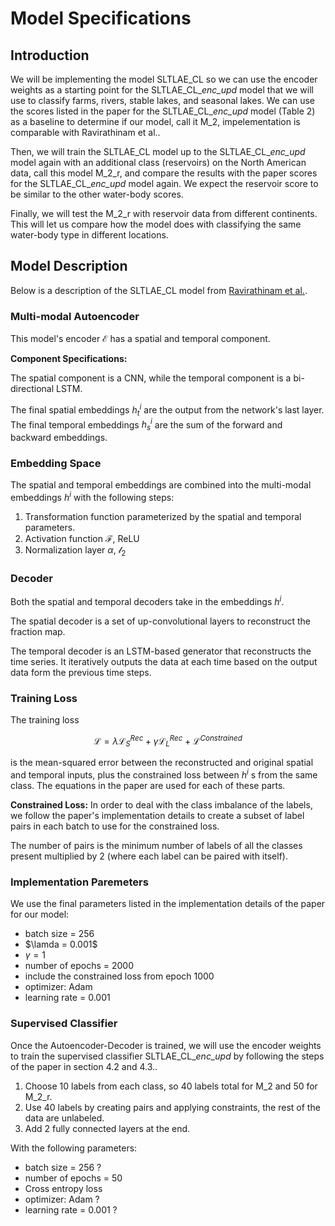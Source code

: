 # Model Specifications

## Introduction
We will be implementing the model SLTLAE_CL so we can use the encoder weights as a starting point for the SLTLAE_CL_*enc_upd* model that we will use to classify farms, rivers, stable lakes, and seasonal lakes. We can use the scores listed in the paper for the SLTLAE_CL_*enc_upd* model (Table 2) as a baseline to determine if our model, call it M_2, impelementation is comparable with Ravirathinam et al..

Then, we will train the SLTLAE_CL model up to the SLTLAE_CL_*enc_upd* model again with an additional class (reservoirs) on the North American data, call this model M_2_r, and compare the results with the paper scores for the SLTLAE_CL_*enc_upd* model again. We expect the reservoir score to be similar to the other water-body scores. 

Finally, we will test the M_2_r  with reservoir data from different continents. This will let us compare how the model does with classifying the same water-body type in different locations.

## Model Description
Below is a description of the SLTLAE_CL model from [Ravirathinam et al.](https://www.researchgate.net/publication/364516705_Spatiotemporal_Classification_with_limited_labels_using_Constrained_Clustering_for_large_datasets). 

### Multi-modal Autoencoder
This model's encoder $\mathcal{E}$ has a spatial and temporal component.

**Component Specifications:**

The spatial component is a CNN, while the temporal component is a bi-directional LSTM.

The final spatial embeddings $h^i_t$ are the output from the network's last layer. The final temporal embeddings $h^i_s$ are the sum of the forward and backward embeddings.

### Embedding Space

The spatial and temporal embeddings are combined into the multi-modal embeddings $h^i$ with the following steps:
1. Transformation function parameterized by the spatial and temporal parameters.
2. Activation function $\mathcal{F}$, ReLU
3. Normalization layer $\alpha$, $\mathcal{l}_{2}$

### Decoder

Both the spatial and temporal decoders take in the embeddings $h^i$.

The spatial decoder is a set of up-convolutional layers to reconstruct the fraction map.

The temporal decoder is an LSTM-based generator that reconstructs the time series. It iteratively outputs the data at each time based on the output data form the previous time steps.

### Training Loss

The training loss 

$$\mathcal{L} = \lambda \mathcal{L}^{Rec}_S + \gamma \mathcal{L}^{Rec}_L + \mathcal{L}^{Constrained}$$

is the mean-squared error between the reconstructed and original spatial and temporal inputs, plus the constrained loss between $h^i$ s from the same class. The equations in the paper are used for each of these parts. 

**Constrained Loss:** 
In order to deal with the class imbalance of the labels, we follow the paper's implementation details to create a subset of label pairs in each batch to use for the constrained loss.

The number of pairs is the minimum number of labels of all the classes present multiplied by 2 (where each label can be paired with itself).

### Implementation Paremeters

We use the final parameters listed in the implementation details of the paper for our model:

* batch size = 256
* $\lamda = 0.001$
* $\gamma = 1$
* number of epochs = 2000
* include the constrained loss from epoch 1000
* optimizer: Adam
* learning rate = 0.001

### Supervised Classifier

Once the Autoencoder-Decoder is trained, we will use the encoder weights to train the supervised classifier SLTLAE_CL_*enc_upd* by following the steps of the paper in section 4.2 and 4.3..
1. Choose 10 labels from each class, so 40 labels total for M_2 and 50 for M_2_r.
2. Use 40 labels by creating pairs and applying constraints, the rest of the data are unlabeled.
3. Add 2 fully connected layers at the end.

With the following parameters:

* batch size = 256 ?
* number of epochs = 50
* Cross entropy loss
* optimizer: Adam ?
* learning rate = 0.001 ?





